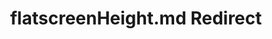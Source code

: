 ---
title: flatscreenHeight.md Redirect
redirect_to: /Pages/StereoKit/SKSettings/flatscreenHeight.html
---